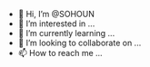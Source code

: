 - 👋 Hi, I’m @SOHOUN
- 👀 I’m interested in ...
- 🌱 I’m currently learning ...
- 💞️ I’m looking to collaborate on ...
- 📫 How to reach me ...

<!---
SOHOUN/SOHOUN is a ✨ special ✨ repository because its `README.md` (this file) appears on your GitHub profile.
You can click the Preview link to take a look at your changes.
--->
